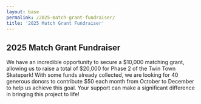 ```yaml
---
layout: base
permalink: /2025-match-grant-fundraiser/
title: '2025 Match Grant Fundraiser'
---
```


<div class="zeffy-event-application">
<div class="info-section__text">
<h2>2025 Match Grant Fundraiser</h2>
<p>We have an incredible opportunity to secure a $10,000 matching grant, allowing us to raise a total of $20,000 for Phase 2 of the Twin Town Skatepark! With some funds already collected, we are looking for 40 generous donors to contribute $50 each month from October to December to help us achieve this goal. Your support can make a significant difference in bringing this project to life!</p>
</div>
<div class="iframe-container" style="position:relative;overflow:hidden;"><iframe title='Donation form powered by Zeffy' style='position: absolute; border: 0; top:0;left:0;bottom:0;right:0;width:100%;height:100%' src='https://www.zeffy.com/embed/ticketing/end-of-year-2025-donation-drive' allowpaymentrequest allowTransparency="true"></iframe></div>
</div>
